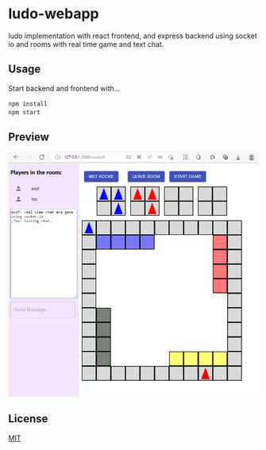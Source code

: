 # ludo-webapp
ludo implementation with react frontend, and express backend using socket io and rooms with real time game and text chat.

## Usage
Start backend and frontend with...
```bash
npm install
npm start
```

## Preview
![game_screenshot](preview/screenshot_ludo_game.png)

## License
[MIT](https://choosealicense.com/licenses/mit/)